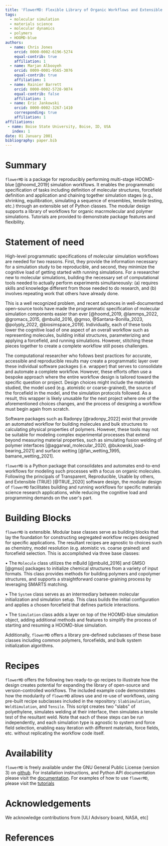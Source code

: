 ```yaml
---
title: 'FlowerMD: Flexible Library of Organic Workflows and Extensible Recipes for Molecular Dynamics'
tags:
  - molecular simulation
  - materials science
  - molecular dynamics
  - polymers
  - HOOMD-blue
authors:
  - name: Chris Jones
    orcid: 0000-0002-6196-5274
    equal-contrib: true
    affiliation: 1
  - name: Marjan Albooyeh
    orcid: 0009-0001-9565-3076
    equal-contrib: true
    affiliation: 1
  - name: Rainier Barrett
    orcid: 0000-0002-5728-9074
    equal-contrib: false
    affiliation: 1
  - name: Eric Jankowski
    orcid: 0000-0002-3267-1410
    corresponding: true
    affiliation: 1
affiliations:
 - name: Boise State University, Boise, ID, USA
   index: 1
date: 01 January 2001
bibliography: paper.bib
---
```

# Summary
`flowerMD` is a package for reproducibly performing multi-stage HOOMD-blue [@hoomd_2019]
simulation workflows. It enables the programmatic specification of tasks including
definition of molecular structures, forcefield definition and application and chaining
together simulation stages (e.g., shrinking, equilibration, simulating a sequence
of ensembles, tensile testing, etc.) through an extensible set of Python classes.
The modular design supports a library of workflows for organic
macrmolecular and polymer simulations. Tutorials are provided to demonstrate
package features and flexibility.


# Statement of need

High-level programmatic specifications of molecular simulation workflows are
needed for two reasons. First, they provide the information necessary for a
simulation study to be reproducible, and second, they minimize the cognitive
load of getting started with running simulations.
For a researcher new to molecular simulations, building the necessary set
of computational tools needed to actually perform experiments simultaneously:
(a) requires skills and knowledge different from those needed to do research, and
(b) involves repeating work that others have already done.

This is a well recognized problem, and recent advances in well-documented
open-source tools have made the programmatic specification of
molecular simulation components easier than ever
[@hoomd_2019, @lammps_2022, @gromacs_2015, @mbuild_2016, @gmso,
@Santana-Bonilla_2023, @polyply_2022, @biosimspace_2019].
Individually, each of these tools lower the cognitive load of one aspect of an
overall workflow such as representing molecules, building initial structures,
parameterizing and applying a forcefield, and running simulations.
However, stitching these pieces together to create a complete workflow still
poses challenges.

The computational researcher who follows best practices for accurate,
accessible and reproducible results may create a programmatic layer over these
individual software packages (i.e. wrapper) that serves to consolidate and
automate a complete workflow. However, these efforts often use a bespoke approach
where the entire workflow design is tailored toward the specific question or
project. Design choices might include the materials studied, the model used
(e.g. atomistic or coarse-grained), the source of the forcefield in the model, and
the simulation protocols followed. As a result, this wrapper is likely unusable
for the next project where one of the aforementioned choices changes, and the
process of designing a workflow must begin again from scratch.

Software packages such as Radonpy [@radonpy_2022] exist that provide an automated workflow for
building molecules and bulk structures to calculating physical properties of polymers.
However, these tools may not be suitable for modeling complex experimental
processes that extend beyond measuring material properties, such as
simulating fusion welding of polymer interfaces
[@aggarwal_molecular_2020, @bukowski_load-bearing_2021] and surface wetting
[@fan_wetting_1995, bamane_wetting_2021].

`flowerMD` is a Python package that consolidates and automates
end-to-end workflows for modeling such processes with a focus on organic molecules.
Following the principals of Transparent, Reproducible, Usable by others, and Extensible (TRUE) [@TRUE_2020]
software design, the modular design of `flowerMD` facilitates building and
running workflows for specific materials science research applications,
while reducing the cognitive load and programming demands on the user's part.

# Building Blocks
`flowerMD` is extensible. Modular base classes serve as building blocks that lay the
foundation for constructing segregated workflow recipes designed for specific applications.
The resultant recipes are agnostic to choices such as chemistry, model resolution
(e.g. atomistic vs. coarse grained) and forcefield selection.
This is accomplished via three base classes:

• The `Molecule` class utilizes the mBuild [@mbuild_2016] and GMSO [@gmso] packages to initialize chemical
structures from a variety of input formats. This class provides methods
for building polymers and copolymer structures, and supports a straightforward
coarse-graining process by leveraging SMARTS matching.

• The `System` class serves as an intermediary between molecular initialization
and simulation setup. This class builds the initial configuration and
applies a chosen forcefield that defines particle interactions.

• The `Simulation` class adds a layer on top of the HOOMD-blue simulation object,
adding additional methods and features to simplify the process of starting and
resuming a HOOMD-blue simulation.

Additionally, `flowerMD` offers a library pre-defined subclasses of these base classes
including common polymers, forcefields, and bulk system initialization algorithms.

# Recipes
`flowerMD` offers the following two ready-to-go recipes to illustrate how the design creates
potential for expanding the library of open-source and version-controlled workflows. The included example
code demonstrates how the modularity of `flowerMD` allows use and re-use of workflows, using
 pre-built recipe subclasses included in the repository: `SlabSimulation`, `WeldSimulation`, and `Tensile`.
This script creates two "slabs" of polyethylene, simulates welding at their interface, then simulates a tensile
test of the resultant weld. Note that each of these steps can be run independently, and each simulation
type is agnostic to system and force field selection, enabling easy iteration with different
materials, force fields, etc. without replicating the workflow code itself.

# Availability
`flowerMD` is freely available under the GNU General Public License (version 3)
on [github](https://github.com/cmelab/flowerMD). For installation instructions,
and Python API documentation
please visit the [documentation](https://flowermd.readthedocs.io/en/latest/).
For examples of how to use `flowerMD`,
please visit the [tutorials](https://github.com/cmelab/flowerMD/tree/main/tutorials)

# Acknowledgements
We acknowledge contributions from [ULI Advisory board, NASA, etc]

# References
